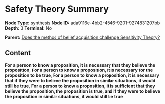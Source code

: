 # Safety Theory Summary

**Node Type:** synthesis
**Node ID:** ada9116e-4bb2-4546-9201-9274831207bb
**Depth:** 3
**Terminal:** No

**Parent:** [Does the method of belief acquisition challenge Sensitivity Theory?](does-the-method-of-belief-acquisition-challenge-sensitivity-theory.md)

## Content

**For a person to know a proposition, it is necessary that they believe the proposition**, **For a person to know a proposition, it is necessary for the proposition to be true**, **For a person to know a proposition, it is necessary that if they were to believe the proposition in similar situations, it would still be true**, **For a person to know a proposition, it is sufficient that they believe the proposition, the proposition is true, and if they were to believe the proposition in similar situations, it would still be true**

